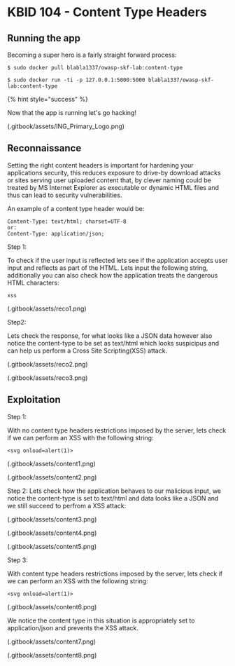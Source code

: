 # KBID 104 - Content Type Headers


## Running the app

Becoming a super hero is a fairly straight forward process:

```text
$ sudo docker pull blabla1337/owasp-skf-lab:content-type 
```

```text
$ sudo docker run -ti -p 127.0.0.1:5000:5000 blabla1337/owasp-skf-lab:content-type
```

{% hint style="success" %}

Now that the app is running let's go hacking! 

(.gitbook/assets/ING_Primary_Logo.png)

## Reconnaissance

Setting the right content headers is important for hardening your applications security, this reduces exposure to drive-by download attacks or sites serving user uploaded content that, by clever naming could be treated by MS Internet Explorer as executable or dynamic HTML files and thus can lead to security vulnerabilities.


An example of a content type header would be:
```text
Content-Type: text/html; charset=UTF-8
or:
Content-Type: application/json;
```
Step 1:

To check if the user input is reflected lets see if the application accepts user input and reflects as part of the HTML. Lets input the following string, additionally you can also check how the application treats the dangerous HTML characters:

```text
xss
```

(.gitbook/assets/reco1.png)

Step2:

Lets check the response, for what looks like a JSON data however also notice the content-type to be set as text/html which looks suspicipus and can help us perform a Cross Site Scripting(XSS) attack. 

(.gitbook/assets/reco2.png)

(.gitbook/assets/reco3.png)

## Exploitation

Step 1:

With no content type headers restrictions imposed by the server, lets check if we can perform an XSS with the following string:

```text
<svg onload=alert(1)>
```
(.gitbook/assets/content1.png)

(.gitbook/assets/content2.png)

Step 2: Lets check how the application behaves to our malicious input, we notice the content-type is set to text/html and data looks like a JSON and we still succeed to perfrom a XSS attack:

(.gitbook/assets/content3.png)

(.gitbook/assets/content4.png)

(.gitbook/assets/content5.png)

Step 3:

With content type headers restrictions imposed by the server, lets check if we can perform an XSS with the following string:

```text
<svg onload=alert(1)>
```
(.gitbook/assets/content6.png)

We notice the content type in this situation is appropriately set to application/json and prevents the XSS attack.

(.gitbook/assets/content7.png)

(.gitbook/assets/content8.png)
